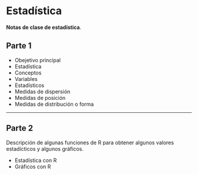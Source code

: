 # Estadística

**Notas de clase de estadística**.

## Parte 1

* Obejetivo principal
* Estadística
* Conceptos
* Variables
* Estadísticos
* Medidas de dispersión
* Medidas de posición
* Medidas de distribución o forma

---

## Parte 2

Descripción de algunas funciones de R para obtener algunos valores estadícticos y algunos gráficos.

* Estadística con R
* Gráficos con R
